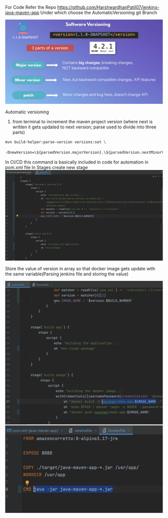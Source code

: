 For Code Refer the Repo https://github.com/HarshwardhanPatil07/jenkins-java-maven-app
Under which choose the AutomaticVersioning git Branch 

![alt text](/assets/SoftwareVersioning.png)

Automatic versioning 

1. from terminal to increment the maven project version (where next is written it gets updated to next version; parse used to divide into three parts)
```bash
mvn build-helper:parse-version versions:set \

-DnewVersion=\${parsedVersion.majorVersion}.\${parsedVersion.nextMinorVersion}\${parsedVersion.incrementalVersion} versions:commit
```

In CI/CD this command is basically included in code for automation in pom.xml file
In Stages create new stage 
![alt text](/assets/IncrementVersionJenkinsFile.png)


Store the value of version in array so that docker image gets update with the same variable(Parsing jenkins file and storing the value)

![alt text](/assets/ContainerVersion.png)
![alt text](/assets/DockerFileAutoVersion.png)